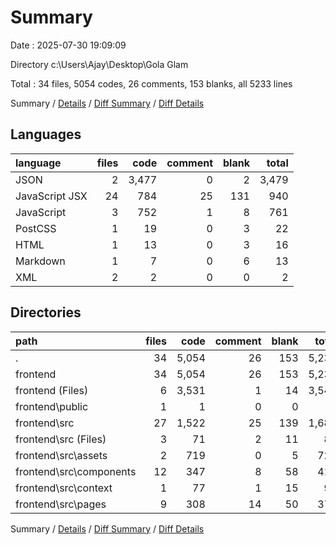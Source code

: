 # Summary

Date : 2025-07-30 19:09:09

Directory c:\\Users\\Ajay\\Desktop\\Gola Glam

Total : 34 files,  5054 codes, 26 comments, 153 blanks, all 5233 lines

Summary / [Details](details.md) / [Diff Summary](diff.md) / [Diff Details](diff-details.md)

## Languages
| language | files | code | comment | blank | total |
| :--- | ---: | ---: | ---: | ---: | ---: |
| JSON | 2 | 3,477 | 0 | 2 | 3,479 |
| JavaScript JSX | 24 | 784 | 25 | 131 | 940 |
| JavaScript | 3 | 752 | 1 | 8 | 761 |
| PostCSS | 1 | 19 | 0 | 3 | 22 |
| HTML | 1 | 13 | 0 | 3 | 16 |
| Markdown | 1 | 7 | 0 | 6 | 13 |
| XML | 2 | 2 | 0 | 0 | 2 |

## Directories
| path | files | code | comment | blank | total |
| :--- | ---: | ---: | ---: | ---: | ---: |
| . | 34 | 5,054 | 26 | 153 | 5,233 |
| frontend | 34 | 5,054 | 26 | 153 | 5,233 |
| frontend (Files) | 6 | 3,531 | 1 | 14 | 3,546 |
| frontend\\public | 1 | 1 | 0 | 0 | 1 |
| frontend\\src | 27 | 1,522 | 25 | 139 | 1,686 |
| frontend\\src (Files) | 3 | 71 | 2 | 11 | 84 |
| frontend\\src\\assets | 2 | 719 | 0 | 5 | 724 |
| frontend\\src\\components | 12 | 347 | 8 | 58 | 413 |
| frontend\\src\\context | 1 | 77 | 1 | 15 | 93 |
| frontend\\src\\pages | 9 | 308 | 14 | 50 | 372 |

Summary / [Details](details.md) / [Diff Summary](diff.md) / [Diff Details](diff-details.md)